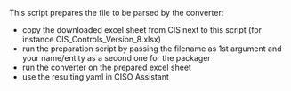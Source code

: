 This script prepares the file to be parsed by the converter:

- copy the downloaded excel sheet from CIS next to this script (for instance CIS_Controls_Version_8.xlsx)
- run the preparation script by passing the filename as 1st argument and your name/entity as a second one for the packager
- run the converter on the prepared excel sheet
- use the resulting yaml in CISO Assistant
